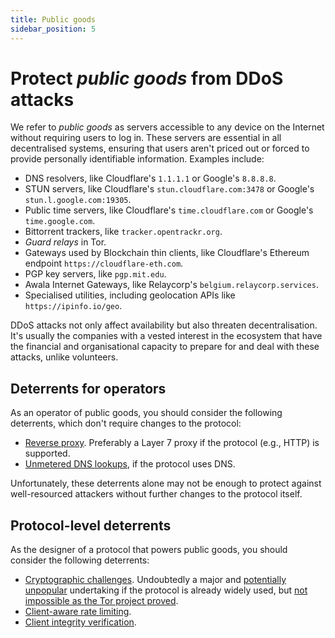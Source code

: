 ```yaml
---
title: Public goods
sidebar_position: 5
---
```


# Protect _public goods_ from DDoS attacks

We refer to _public goods_ as servers accessible to any device on the Internet without requiring users to log in. These servers are essential in all decentralised systems, ensuring that users aren't priced out or forced to provide personally identifiable information. Examples include:

- DNS resolvers, like Cloudflare's `1.1.1.1` or Google's `8.8.8.8`.
- STUN servers, like Cloudflare's `stun.cloudflare.com:3478` or Google's `stun.l.google.com:19305`.
- Public time servers, like Cloudflare's `time.cloudflare.com` or Google's `time.google.com`.
- Bittorrent trackers, like `tracker.opentrackr.org`.
- _Guard relays_ in Tor.
- Gateways used by Blockchain thin clients, like Cloudflare's Ethereum endpoint `https://cloudflare-eth.com`.
- PGP key servers, like `pgp.mit.edu`.
- Awala Internet Gateways, like Relaycorp's `belgium.relaycorp.services`.
- Specialised utilities, including geolocation APIs like `https://ipinfo.io/geo`.

DDoS attacks not only affect availability but also threaten decentralisation. It's usually the companies with a vested interest in the ecosystem that have the financial and organisational capacity to prepare for and deal with these attacks, unlike volunteers.

## Deterrents for operators

As an operator of public goods, you should consider the following deterrents, which don't require changes to the protocol:

- [Reverse proxy](../deterrents/reverse-proxies.md). Preferably a Layer 7 proxy if the protocol (e.g., HTTP) is supported.
- [Unmetered DNS lookups](../deterrents/unmetered-dns.md), if the protocol uses DNS.

Unfortunately, these deterrents alone may not be enough to protect against well-resourced attackers without further changes to the protocol itself.

## Protocol-level deterrents

As the designer of a protocol that powers public goods, you should consider the following deterrents:

- [Cryptographic challenges](../deterrents/crypto-challenges.md). Undoubtedly a major and [potentially unpopular](https://github.com/mastodon/mastodon/issues/29273#issuecomment-1954202970) undertaking if the protocol is already widely used, but [not impossible as the Tor project proved](https://blog.torproject.org/introducing-proof-of-work-defense-for-onion-services/).
- [Client-aware rate limiting](../deterrents/rate-limiting.md).
- [Client integrity verification](../deterrents/client-integrity.md).
